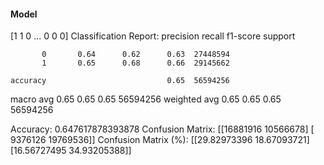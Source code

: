 #### Model
[1 1 0 ... 0 0 0]
Classification Report:
              precision    recall  f1-score   support

           0       0.64      0.62      0.63  27448594
           1       0.65      0.68      0.66  29145662

    accuracy                           0.65  56594256
   macro avg       0.65      0.65      0.65  56594256
weighted avg       0.65      0.65      0.65  56594256

Accuracy: 0.647617878393878
Confusion Matrix:
[[16881916 10566678]
 [ 9376126 19769536]]
Confusion Matrix (%):
[[29.82973396 18.67093721]
 [16.56727495 34.93205388]]
